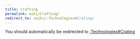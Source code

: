 ```yaml
---
title: Crafting
permalink: wiki/Crafting/
redirect_to: /wiki/:Technologies#Crating/
---
```


You should automatically be redirected to [:Technologies#Crating](/wiki/:Technologies#Crating/)
